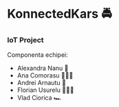 # KonnectedKars 🚔
### IoT Project

Componenta echipei:
- Alexandra Nanu 💫
- Ana Comorasu 👩🏼‍💻
- Andrei Arnautu 🏁
- Florian Usurelu 🧚🏼‍♀️
- Vlad Ciorica 🏎
